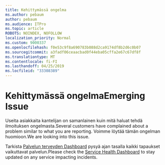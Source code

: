 ```yaml
---
title: Kehittymässä ongelma
ms.author: pebaum
author: pebaum
ms.audience: ITPro
ms.topic: article
ROBOTS: NOINDEX, NOFOLLOW
localization_priority: Normal
ms.custom: 9000337
ms.openlocfilehash: f0e53c9f8a690783b088d2ca9174df8b2d6c0b07
ms.sourcegitcommit: a3fadf06ceaacbad0f44eba05cffa2e67c67df8f
ms.translationtype: MT
ms.contentlocale: fi-FI
ms.lasthandoff: 04/25/2019
ms.locfileid: "33308389"
---
```

# <a name="emerging-issue"></a><span data-ttu-id="d0817-102">Kehittymässä ongelma</span><span class="sxs-lookup"><span data-stu-id="d0817-102">Emerging Issue</span></span>

<span data-ttu-id="d0817-103">Useita asiakkaita kantelijan on samanlainen kuin mitä haluat tehdä ilmoituksen ongelmasta.</span><span class="sxs-lookup"><span data-stu-id="d0817-103">Several customers have complained about a problem similar to what you are reporting.</span></span> <span data-ttu-id="d0817-104">Voimme löytää tämän ongelman huomioon.</span><span class="sxs-lookup"><span data-stu-id="d0817-104">We are looking into this issue.</span></span>

<span data-ttu-id="d0817-105">Tarkista [Palvelun terveyden Dashboard](https://admin.microsoft.com/adminportal/home#/servicehealth) pysyä ajan tasalla kaikki tapaukset vaikuttavat palvelun.</span><span class="sxs-lookup"><span data-stu-id="d0817-105">Please check the [Service Health Dashboard](https://admin.microsoft.com/adminportal/home#/servicehealth) to stay updated on any service impacting incidents.</span></span>